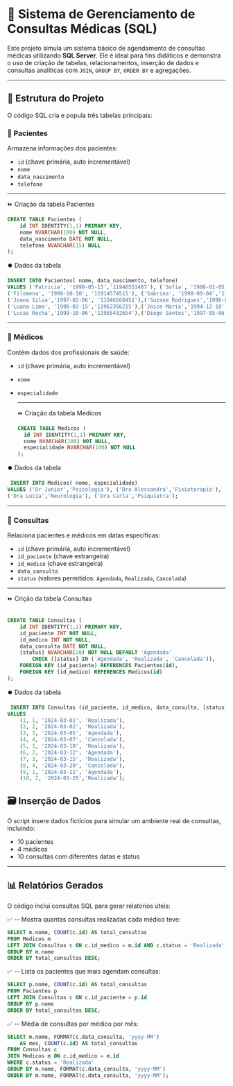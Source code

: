 # 🏥 Sistema de Gerenciamento de Consultas Médicas (SQL)

Este projeto simula um sistema básico de agendamento de consultas médicas utilizando **SQL Server**. Ele é ideal para fins didáticos e demonstra o uso de criação de tabelas, relacionamentos, inserção de dados e consultas analíticas com `JOIN`, `GROUP BY`, `ORDER BY` e agregações.

---

## 📂 Estrutura do Projeto

O código SQL cria e popula três tabelas principais:

### 🔸 Pacientes
Armazena informações dos pacientes:
- `id` (chave primária, auto incrementável)
- `nome`
- `data_nascimento`
- `telefone`
  
---

⏩ Criação da tabela Pacientes
```sql
CREATE TABLE Pacientes ( 
    id INT IDENTITY(1,1) PRIMARY KEY, 
    nome NVARCHAR(100) NOT NULL, 
    data_nascimento DATE NOT NULL, 
    telefone NVARCHAR(15) NULL 
); 
```

⏺️ Dados da tabela 
```sql
INSERT INTO Pacientes( nome, data_nascimento, telefone)
VALUES ('Patricia', '1999-05-13','11946551487'), ('Sofia', '1986-01-05', '11923654879'),
('Filomena', '1998-10-10', '11914574515'), ('Sabrina', '1998-09-04','11923654187'),
('Joana Silva','1997-02-06', '11946568451'),('Suzana Rodrigues','1996-07-22','11946512369'),
('Luana Lima', '1996-02-15','11962356215'),('Joice Maria','1994-12-10','11984576954'),
('Lucas Rocha','1999-10-06','11965432654'),('Diogo Santos','1997-05-06','11978546225');
 ```
---

### 🔸 Médicos
Contém dados dos profissionais de saúde:
- `id` (chave primária, auto incrementável)
- `nome`
- `especialidade`

  ---
  
  ⏩ Criação da tabela Medicos
  ```sql
  CREATE TABLE Medicos ( 
    id INT IDENTITY(1,1) PRIMARY KEY, 
    nome NVARCHAR(100) NOT NULL, 
    especialidade NVARCHAR(100) NOT NULL
  ); 
  ```

⏺️ Dados da tabela
  ```sql
   INSERT INTO Medicos( nome, especialidade)
 VALUES ('Dr Junior','Psicologia'), ('Dra Alessandra','Fisioterapia'),
 ('Dra Lucia','Neurologia'), ('Dra Carla','Psiquiatra');
  ```
---

### 🔸 Consultas
Relaciona pacientes e médicos em datas específicas:
- `id` (chave primária, auto incrementável)
- `id_paciente` (chave estrangeira)
- `id_medico` (chave estrangeira)
- `data_consulta`
- `status` (valores permitidos: `Agendada`, `Realizada`, `Cancelada`)
  
---

⏩ Crição da tabela Consultas
```sql
   
CREATE TABLE Consultas ( 
    id INT IDENTITY(1,1) PRIMARY KEY, 
    id_paciente INT NOT NULL, 
    id_medico INT NOT NULL, 
    data_consulta DATE NOT NULL, 
    [status] NVARCHAR(20) NOT NULL DEFAULT 'Agendada'
		CHECK ([status] IN ('Agendada', 'Realizada', 'Cancelada')), 
    FOREIGN KEY (id_paciente) REFERENCES Pacientes(id), 
    FOREIGN KEY (id_medico) REFERENCES Medicos(id) 
);

```

⏺️ Dados da tabela
```sql
 INSERT INTO Consultas (id_paciente, id_medico, data_consulta, [status])
VALUES 
    (1, 1, '2024-03-01', 'Realizada'), 
    (2, 2, '2024-03-02', 'Realizada'), 
    (3, 3, '2024-03-05', 'Agendada'), 
    (4, 4, '2024-03-07', 'Cancelada'), 
    (5, 1, '2024-03-10', 'Realizada'), 
    (6, 2, '2024-03-12', 'Agendada'), 
    (7, 3, '2024-03-15', 'Realizada'), 
    (8, 4, '2024-03-20', 'Cancelada'), 
    (9, 1, '2024-03-22', 'Agendada'), 
    (10, 2, '2024-03-25','Realizada');
```


## 🗃️ Inserção de Dados

O script insere dados fictícios para simular um ambiente real de consultas, incluindo:
- 10 pacientes
- 4 médicos
- 10 consultas com diferentes datas e status

---

## 📊 Relatórios Gerados

O código inclui consultas SQL para gerar relatórios úteis:


✅ -- Mostra quantas consultas realizadas cada médico teve:

```sql
SELECT m.nome, COUNT(c.id) AS total_consultas 
FROM Medicos m
LEFT JOIN Consultas c ON c.id_medico = m.id AND c.status = 'Realizada'
GROUP BY m.nome
ORDER BY total_consultas DESC;
```


✅ -- Lista os pacientes que mais agendam consultas:

```sql
SELECT p.nome, COUNT(c.id) AS total_consultas 
FROM Pacientes p
LEFT JOIN Consultas c ON c.id_paciente = p.id 
GROUP BY p.nome 
ORDER BY total_consultas DESC;
```


✅ -- Média de consultas por médico por mês: 

```sql
SELECT m.nome, FORMAT(c.data_consulta, 'yyyy-MM')
	AS mes, COUNT(c.id) AS total_consultas 
FROM Consultas c 
JOIN Medicos m ON c.id_medico = m.id 
WHERE c.status = 'Realizada' 
GROUP BY m.nome, FORMAT(c.data_consulta, 'yyyy-MM')
ORDER BY m.nome, FORMAT(c.data_consulta, 'yyyy-MM');
```
